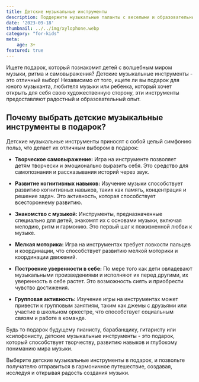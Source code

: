 ```yaml
---
title: Детские музыкальные инструменты
description: Поддержите музыкальные таланты с веселыми и образовательными инструментами.
date: '2023-09-18'
thumbnail: ../../img/xylophone.webp
category: "for-kids"
meta:
    age: 3+
featured: true
---
```

Ищете подарок, который познакомит детей с волшебным миром музыки, ритма и самовыражения? Детские музыкальные инструменты - это отличный выбор! Независимо от того, ищете ли вы подарок для юного музыканта, любителя музыки или ребенка, который хочет открыть для себя свою художественную сторону, эти инструменты предоставляют радостный и образовательный опыт.

## Почему выбрать детские музыкальные инструменты в подарок?

Детские музыкальные инструменты приносят с собой целый симфонию польз, что делает их отличным выбором в подарок:

- **Творческое самовыражение:** Игра на инструменте позволяет детям творчески и эмоционально выразить себя. Это средство для самопознания и рассказывания историй через звук.

- **Развитие когнитивных навыков:** Изучение музыки способствует развитию когнитивных навыков, таких как память, концентрация и решение задач. Это активность, которая способствует всестороннему развитию.

- **Знакомство с музыкой:** Инструменты, предназначенные специально для детей, знакомят их с основами музыки, включая мелодию, ритм и гармонию. Это первый шаг к пожизненной любви к музыке.

- **Мелкая моторика:** Игра на инструментах требует ловкости пальцев и координации, что способствует развитию мелкой моторики и координации движений.

- **Построение уверенности в себе:** По мере того как дети овладевают музыкальными произведениями и исполняют их перед другими, их уверенность в себе растет. Это возможность сиять и приобрести чувство достижения.

- **Групповая активность:** Изучение игры на инструментах может привести к групповым занятиям, таким как джемы с друзьями или участие в школьном оркестре, что способствует социальным связям и работе в команде.

Будь то подарок будущему пианисту, барабанщику, гитаристу или ксилофонисту, детские музыкальные инструменты - это подарок, который способствует творчеству, развитию навыков и глубокому пониманию мира музыки.

Выберите детские музыкальные инструменты в подарок, и позвольте получателю отправиться в гармоничное путешествие, создавая, исследуя и открывая радость создания музыки.
